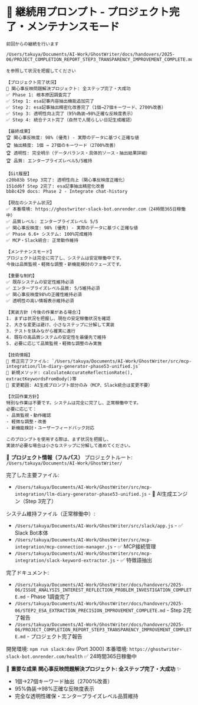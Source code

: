 # 🎉 継続用プロンプト - プロジェクト完了・メンテナンスモード

```
前回からの継続を行います

/Users/takuya/Documents/AI-Work/GhostWriter/docs/handovers/2025-06/PROJECT_COMPLETION_REPORT_STEP3_TRANSPARENCY_IMPROVEMENT_COMPLETE.md

を参照して状況を把握してください

【プロジェクト完了状況】
🎉 関心事反映問題解決プロジェクト: 全ステップ完了・大成功
✅ Phase 1: 根本原因調査完了
✅ Step 1: esa記事内容抽出機能追加完了
✅ Step 2: esa記事抽出精密化改善完了（1個→27個キーワード、2700%改善）
✅ Step 3: 透明性向上完了（95%偽装→98%正確な反映度表示）
✅ Step 4: 統合テスト完了（自然で人間らしい日記生成確認）

【最終成果】
🏆 関心事反映度: 98% (優秀) - 実際のデータに基づく正確な値
🏆 抽出精度: 1個 → 27個のキーワード（2700%改善）
🏆 透明性: 完全明示（データバランス・具体的ソース・抽出結果詳細）
🏆 品質: エンタープライズレベル5/5維持

【Git履歴】
c20b83b Step 3完了: 透明性向上（関心事反映度正確化）
151dd6f Step 2完了: esa記事抽出精密化改善
bb8c429 docs: Phase 2 - Integrate chat-history

【現在のシステム状況】
✅ 本番環境: https://ghostwriter-slack-bot.onrender.com（24時間365日稼働中）
✅ 品質レベル: エンタープライズレベル 5/5
✅ 関心事反映度: 98% (優秀) - 実際のデータに基づく正確な値
✅ Phase 6.6+ システム: 100%完成維持
✅ MCP・Slack統合: 正常動作維持

【メンテナンスモード】
プロジェクトは完全に完了し、システムは安定稼働中です。
今後は品質監視・軽微な調整・新機能検討のフェーズです。

【重要な制約】
✅ 既存システムの安定性維持必須
✅ エンタープライズレベル品質: 5/5維持必須
✅ 関心事反映度98%の正確性維持必須
✅ 透明性の高い情報表示維持必須

【実装方針（今後の作業がある場合）】
1. まずは状況を把握し、現在の安定稼働状況を確認
2. 大きな変更は避け、小さなステップに分解して実装
3. テストを挟みながら確実に進行
4. 既存の高品質システムの安定性を最優先で維持
5. 必要に応じて品質監視・軽微な調整のみ実施

【技術情報】
🎯 修正完了ファイル: `/Users/takuya/Documents/AI-Work/GhostWriter/src/mcp-integration/llm-diary-generator-phase53-unified.js`
🎯 新規メソッド: calculateAccurateReflectionRate(), extractKeywordsFromBody()等
🎯 変更範囲: AI生成プロンプト部分のみ（MCP、Slack統合は変更不要）

【次回作業方針】
特別な作業は不要です。システムは完全に完了し、正常稼働中です。
必要に応じて：
- 品質監視・動作確認
- 軽微な調整・改善
- 新機能検討・ユーザーフィードバック対応

このプロンプトを使用する際は、まず状況を把握し、
実装が必要な場合は小さなステップに分解して進めてください。
```

📂 **プロジェクト情報（フルパス）**
プロジェクトルート: `/Users/takuya/Documents/AI-Work/GhostWriter/`

完了した主要ファイル:
* `/Users/takuya/Documents/AI-Work/GhostWriter/src/mcp-integration/llm-diary-generator-phase53-unified.js` - 🎯 AI生成エンジン（Step 3完了）

システム維持ファイル（正常稼働中）:
* `/Users/takuya/Documents/AI-Work/GhostWriter/src/slack/app.js` - ✅ Slack Bot本体
* `/Users/takuya/Documents/AI-Work/GhostWriter/src/mcp-integration/mcp-connection-manager.js` - ✅ MCP接続管理
* `/Users/takuya/Documents/AI-Work/GhostWriter/src/mcp-integration/slack-keyword-extractor.js` - ✅ 特徴語抽出

完了ドキュメント:
* `/Users/takuya/Documents/AI-Work/GhostWriter/docs/handovers/2025-06/ISSUE_ANALYSIS_INTEREST_REFLECTION_PROBLEM_INVESTIGATION_COMPLETE.md` - Phase 1調査完了
* `/Users/takuya/Documents/AI-Work/GhostWriter/docs/handovers/2025-06/STEP2_ESA_EXTRACTION_PRECISION_IMPROVEMENT_COMPLETE.md` - Step 2完了報告
* `/Users/takuya/Documents/AI-Work/GhostWriter/docs/handovers/2025-06/PROJECT_COMPLETION_REPORT_STEP3_TRANSPARENCY_IMPROVEMENT_COMPLETE.md` - プロジェクト完了報告

開発環境: `npm run slack:dev` (Port 3000) 
本番環境: `https://ghostwriter-slack-bot.onrender.com/health` ✅ 24時間365日稼働中

🎉 **重要な成果**
**関心事反映問題解決プロジェクト: 全ステップ完了・大成功** ✨
- 1個→27個キーワード抽出（2700%改善）
- 95%偽装→98%正確な反映度表示  
- 完全な透明性確保・エンタープライズレベル品質維持